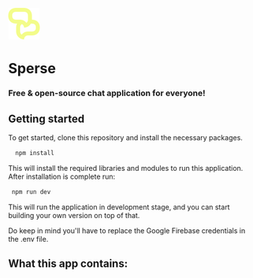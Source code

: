 
![Logo](public/logo.svg)

# Sperse
### Free & open-source chat application for everyone!


## Getting started

To get started, clone this repository and install the necessary packages.

```bash
  npm install
```
This will install the required libraries and modules to run this application.
After installation is complete run:

```bash
 npm run dev
```
This will run the application in development stage, and you can start building your own version on top of that.

Do keep in mind you'll have to replace the Google Firebase credentials in the .env file.




## What this app contains: